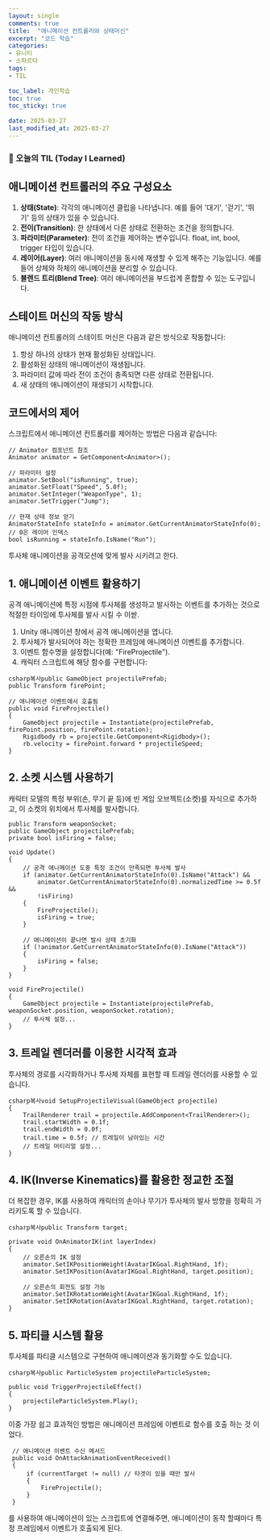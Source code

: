 ```yaml
---
layout: single
comments: true
title:  "애니메이션 컨트롤러와 상태머신"
excerpt: "코드 학습"
categories: 
- 유니티
- 스파르타
tags:
- TIL
 
toc_label: 개인학습
toc: true
toc_sticky: true
 
date: 2025-03-27
last_modified_at: 2025-03-27
---
```


### 📆 오늘의 TIL (Today I Learned)



## 애니메이션 컨트롤러의 주요 구성요소

1. **상태(State)**: 각각의 애니메이션 클립을 나타냅니다. 예를 들어 '대기', '걷기', '뛰기' 등의 상태가 있을 수 있습니다.
2. **전이(Transition)**: 한 상태에서 다른 상태로 전환하는 조건을 정의합니다.
3. **파라미터(Parameter)**: 전이 조건을 제어하는 변수입니다. float, int, bool, trigger 타입이 있습니다.
4. **레이어(Layer)**: 여러 애니메이션을 동시에 재생할 수 있게 해주는 기능입니다. 예를 들어 상체와 하체의 애니메이션을 분리할 수 있습니다.
5. **블렌드 트리(Blend Tree)**: 여러 애니메이션을 부드럽게 혼합할 수 있는 도구입니다.

## 스테이트 머신의 작동 방식

애니메이션 컨트롤러의 스테이트 머신은 다음과 같은 방식으로 작동합니다:

1. 항상 하나의 상태가 현재 활성화된 상태입니다.
2. 활성화된 상태의 애니메이션이 재생됩니다.
3. 파라미터 값에 따라 전이 조건이 충족되면 다른 상태로 전환됩니다.
4. 새 상태의 애니메이션이 재생되기 시작합니다.

## 코드에서의 제어

스크립트에서 애니메이션 컨트롤러를 제어하는 방법은 다음과 같습니다:

```
// Animator 컴포넌트 참조
Animator animator = GetComponent<Animator>();

// 파라미터 설정
animator.SetBool("isRunning", true);
animator.SetFloat("Speed", 5.0f);
animator.SetInteger("WeaponType", 1);
animator.SetTrigger("Jump");

// 현재 상태 정보 얻기
AnimatorStateInfo stateInfo = animator.GetCurrentAnimatorStateInfo(0); // 0은 레이어 인덱스
bool isRunning = stateInfo.IsName("Run");
```



투사체 애니메이션을 공격모션에 맞게 발사 시키려고 한다.

## 1. 애니메이션 이벤트 활용하기

공격 애니메이션에 특정 시점에 투사체를 생성하고 발사하는 이벤트를 추가하는 것으로 적절한 타이밍에 투사체를 발사 시킬 수 이싿.

1. Unity 애니메이션 창에서 공격 애니메이션을 엽니다.
2. 투사체가 발사되어야 하는 정확한 프레임에 애니메이션 이벤트를 추가합니다.
3. 이벤트 함수명을 설정합니다(예: "FireProjectile").
4. 캐릭터 스크립트에 해당 함수를 구현합니다:

```
csharp복사public GameObject projectilePrefab;
public Transform firePoint;

// 애니메이션 이벤트에서 호출됨
public void FireProjectile()
{
    GameObject projectile = Instantiate(projectilePrefab, firePoint.position, firePoint.rotation);
    Rigidbody rb = projectile.GetComponent<Rigidbody>();
    rb.velocity = firePoint.forward * projectileSpeed;
}
```

## 2. 소켓 시스템 사용하기

캐릭터 모델의 특정 부위(손, 무기 끝 등)에 빈 게임 오브젝트(소켓)를 자식으로 추가하고, 이 소켓의 위치에서 투사체를 발사합니다.

```
public Transform weaponSocket;
public GameObject projectilePrefab;
private bool isFiring = false;

void Update()
{
    // 공격 애니메이션 도중 특정 조건이 만족되면 투사체 발사
    if (animator.GetCurrentAnimatorStateInfo(0).IsName("Attack") && 
        animator.GetCurrentAnimatorStateInfo(0).normalizedTime >= 0.5f && 
        !isFiring)
    {
        FireProjectile();
        isFiring = true;
    }
    
    // 애니메이션이 끝나면 발사 상태 초기화
    if (!animator.GetCurrentAnimatorStateInfo(0).IsName("Attack"))
    {
        isFiring = false;
    }
}

void FireProjectile()
{
    GameObject projectile = Instantiate(projectilePrefab, weaponSocket.position, weaponSocket.rotation);
    // 투사체 설정...
}
```

## 3. 트레일 렌더러를 이용한 시각적 효과

투사체의 경로를 시각화하거나 투사체 자체를 표현할 때 트레일 렌더러를 사용할 수 있습니다.

```
csharp복사void SetupProjectileVisual(GameObject projectile)
{
    TrailRenderer trail = projectile.AddComponent<TrailRenderer>();
    trail.startWidth = 0.1f;
    trail.endWidth = 0.0f;
    trail.time = 0.5f; // 트레일이 남아있는 시간
    // 트레일 머티리얼 설정...
}
```

## 4. IK(Inverse Kinematics)를 활용한 정교한 조절

더 복잡한 경우, IK를 사용하여 캐릭터의 손이나 무기가 투사체의 발사 방향을 정확히 가리키도록 할 수 있습니다.

```
csharp복사public Transform target;

private void OnAnimatorIK(int layerIndex)
{
    // 오른손의 IK 설정
    animator.SetIKPositionWeight(AvatarIKGoal.RightHand, 1f);
    animator.SetIKPosition(AvatarIKGoal.RightHand, target.position);
    
    // 오른손의 회전도 설정 가능
    animator.SetIKRotationWeight(AvatarIKGoal.RightHand, 1f);
    animator.SetIKRotation(AvatarIKGoal.RightHand, target.rotation);
}
```

## 5. 파티클 시스템 활용

투사체를 파티클 시스템으로 구현하여 애니메이션과 동기화할 수도 있습니다.

```
csharp복사public ParticleSystem projectileParticleSystem;

public void TriggerProjectileEffect()
{
    projectileParticleSystem.Play();
}
```

이중 가장 쉽고 효과적인 방법은 애니메이션 프레임에 이벤트로 함수를 호출 하는 것 이었다.

```
 // 애니메이션 이벤트 수신 메서드
 public void OnAttackAnimationEventReceived()
 {
     if (currentTarget != null) // 타겟이 있을 때만 발사
     {
         FireProjectile();
     }
 }
```

를 사용하여 애니메이션이 있는 스크립트에 연결해주면, 애니메이션이 동작 할때마다 특정 프레임에서 이벤트가 호출되게 된다.
